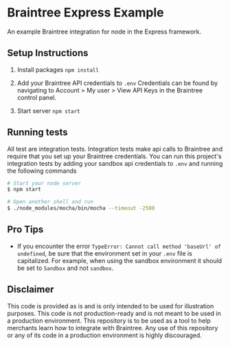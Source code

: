 # Braintree Express Example
An example Braintree integration for node in the Express framework.

## Setup Instructions

1. Install packages
  `npm install`

2. Add your Braintree API credentials to `.env`
  Credentials can be found by navigating to Account > My user > View API Keys in the Braintree control panel.

3. Start server
  `npm start`

## Running tests

All test are integration tests. Integration tests make api calls to Braintree and require that you set up your Braintree credentials. You can run this project's integration tests by adding your sandbox api credentials to `.env` and running the following commands

```sh
# Start your node server
$ npm start

# Open another shell and run
$ ./node_modules/mocha/bin/mocha --timeout -2500
```

## Pro Tips

- If you encounter the error `TypeError: Cannot call method 'baseUrl' of undefined`, be sure that the environment set in your `.env` file is capitalized. For example, when using the sandbox environment it should be set to `Sandbox` and not `sandbox`.

## Disclaimer

This code is provided as is and is only intended to be used for illustration purposes. This code is not production-ready and is not meant to be used in a production environment. This repository is to be used as a tool to help merchants learn how to integrate with Braintree. Any use of this repository or any of its code in a production environment is highly discouraged.
